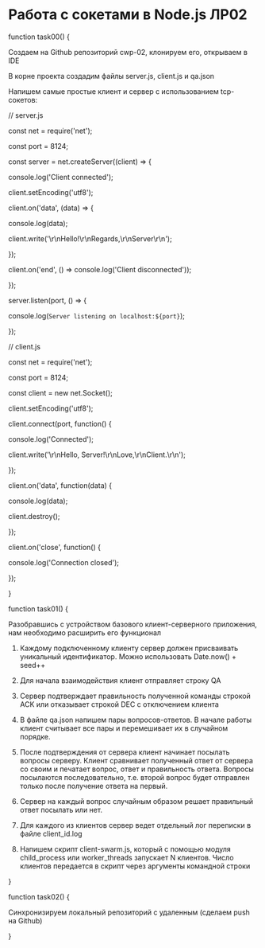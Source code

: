 # Работа с сокетами в Node.js ЛР02
function task00() {

Создаем на Github репозиторий cwp-02, клонируем его, открываем в IDE

В корне проекта создадим файлы server.js, client.js и qa.json

Напишем самые простые клиент и сервер с использованием tcp-сокетов:

// server.js

const net = require('net');

const port = 8124;

const server = net.createServer((client) => {

console.log('Client connected');

client.setEncoding('utf8');

  client.on('data', (data) => {

console.log(data);

client.write('\r\nHello!\r\nRegards,\r\nServer\r\n');

});

client.on('end', () => console.log('Client disconnected'));

});

server.listen(port, () => {

console.log(`Server listening on localhost:${port}`);

});



// client.js

const net = require('net');

const port = 8124;

const client = new net.Socket();

client.setEncoding('utf8');

client.connect(port, function() {

console.log('Connected');

client.write('\r\nHello, Server!\r\nLove,\r\nClient.\r\n');

});



client.on('data', function(data) {

console.log(data);

client.destroy();

});


client.on('close', function() {

console.log('Connection closed');

});

}

function task01() {

Разобравшись с устройством базового клиент-серверного приложения, нам необходимо расширить его функционал

1. Каждому подключенному клиенту сервер должен присваивать уникальный идентификатор. Можно использовать Date.now() + seed++

2. Для начала взаимодействия клиент отправляет строку QA

3. Cервер подтверждает правильность полученной команды строкой ACK или отказывает строкой DEC c отключением клиента

4. В файле qa.json напишем пары вопросов-ответов. В начале работы клиент считывает все пары и перемешивает их в случайном порядке.

5. После подтверждения от сервера клиент начинает посылать вопросы серверу. Клиент сравнивает полученный ответ от сервера со своим и печатает вопрос, ответ и правильность ответа. Вопросы посылаются последовательно, т.е. второй вопрос будет отправлен только после получение ответа на первый.

6. Сервер на каждый вопрос случайным образом решает правильный ответ посылать или нет.

7. Для каждого из клиентов сервер ведет отдельный лог переписки в файле client_id.log

8. Напишем скрипт client-swarm.js, который с помощью модуля child_process или worker_threads запускает N клиентов. Число клиентов передается в скрипт через аргументы командной строки

}


function task02() {

Синхронизируем локальный репозиторий с удаленным (сделаем push на Github)

}

